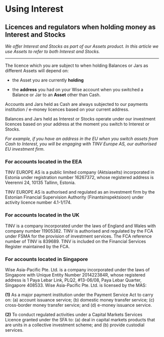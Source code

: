 # Using Interest  
## Licences and regulators when holding money as Interest and Stocks  
_We offer Interest and Stocks as part of our Assets product. In this article we use Assets to refer to both Interest and Stocks._

* * *

The licence which you are subject to when holding Balances or Jars as different Assets will depend on:

  * the Asset you are currently **holding**

  * the **address** you had on your Wise account when you switched a Balance or Jar to an **Asset** other than Cash.




Accounts and Jars held as Cash are always subjected to our payments institution / e-money licences based on your current address.

Balances and Jars held as Interest or Stocks operate under our investment licences based on your address at the moment you switch to Interest or Stocks. 

_For example, if you have an address in the EU when you switch assets from Cash to Interest, you will be engaging with TINV Europe AS, our authorised EU investment firm._

### **For accounts located in the EEA**

TINV EUROPE AS is a public limited company (Aktsiaselts) incorporated in Estonia under registration number 16267372, whose registered address is Veerenni 24, 10135 Tallinn, Estonia. 

TINV EUROPE AS is authorised and regulated as an investment firm by the Estonian Financial Supervision Authority (Finantsinspektsioon) under activity licence number 4.1-1/174. 

### **For accounts located in the UK**

TINV is a company incorporated under the laws of England and Wales with company number 11905382. TINV is authorised and regulated by the FCA under FSMA for the provision of investment services. The FCA reference number of TINV is 839689. TINV is included on the Financial Services Register maintained by the FCA.

###  **For accounts located in Singapore**

Wise Asia-Pacific Pte. Ltd. is a company incorporated under the laws of Singapore with Unique Entity Number 201422384R, whose registered address is 1 Paya Lebar Link, PLQ2, #13-06/08, Paya Lebar Quarter, Singapore 408533. Wise Asia-Pacific Pte. Ltd. is licensed by the MAS:

 **(1)** As a major payment institution under the Payment Service Act to carry on: (a) account issuance service; (b) domestic money transfer service; (c) cross-border money transfer service; and (d) e-money issuance service.

 **(2)** To conduct regulated activities under a Capital Markets Services Licence granted under the SFA to: (a) deal in capital markets products that are units in a collective investment scheme; and (b) provide custodial services.
